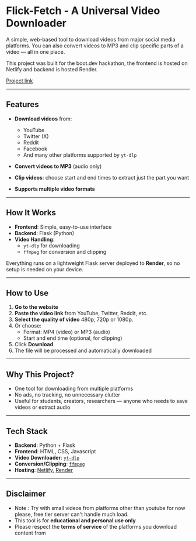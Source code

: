 # Flick-Fetch - A Universal Video Downloader

A simple, web-based tool to download videos from major social media platforms. You can also convert videos to MP3 and clip specific parts of a video — all in one place.

This project was built for the boot.dev hackathon, the frontend is hosted on Netlify and backend is hosted Render.

[Project link](https://flick-fetch/netlify.app)

---

## Features

- **Download videos** from:
  - YouTube  
  - Twitter (X)  
  - Reddit  
  - Facebook  
  - And many other platforms supported by `yt-dlp`

- **Convert videos to MP3** (audio only)

- **Clip videos**: choose start and end times to extract just the part you want

- **Supports multiple video formats**

---

## How It Works

- **Frontend**: Simple, easy-to-use interface  
- **Backend**: Flask (Python)  
- **Video Handling**:  
  - `yt-dlp` for downloading  
  - `ffmpeg` for conversion and clipping

Everything runs on a lightweight Flask server deployed to **Render**, so no setup is needed on your device.

---

## How to Use

1. **Go to the website**
2. **Paste the video link** from YouTube, Twitter, Reddit, etc.
3. **Select the quality of video** 480p, 720p or 1080p.
4. Or choose:
   - Format: MP4 (video) or MP3 (audio)
   - Start and end time (optional, for clipping)
5. Click **Download**
6. The file will be processed and automatically downloaded

---

## Why This Project?

- One tool for downloading from multiple platforms  
- No ads, no tracking, no unnecessary clutter  
- Useful for students, creators, researchers — anyone who needs to save videos or extract audio

---

## Tech Stack

- **Backend**: Python + Flask  
- **Frontend**: HTML, CSS, Javascript
- **Video Downloader**: [`yt-dlp`](https://github.com/yt-dlp/yt-dlp)  
- **Conversion/Clipping**: [`ffmpeg`](https://ffmpeg.org/)  
- **Hosting**: [Netlify](https://www.netlify.com), [Render](https://www.Render.com)

---

## Disclaimer

- Note : Try with small videos from platforms other than youtube for now please, free tier server can't handle much load.
- This tool is for **educational and personal use only**
- Please respect the **terms of service** of the platforms you download content from
